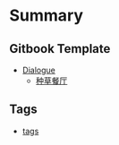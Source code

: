 # Summary

## Gitbook Template

* [Dialogue](wiki/dialogue/README.md)
	* [种草餐厅](wiki/dialogue/restaurant.md)

## Tags

* [tags](tags.md)
